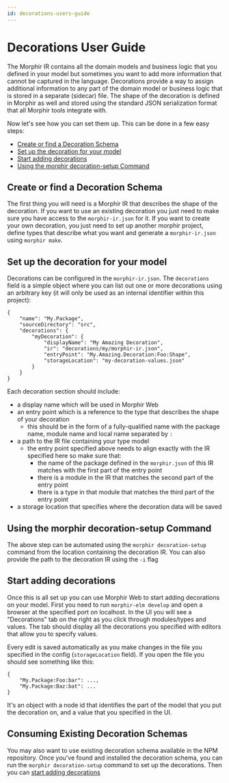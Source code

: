 ```yaml
---
id: decorations-users-guide
---
```


# Decorations User Guide

The Morphir IR contains all the domain models and business logic that you defined in your model but sometimes
you want to add more information that cannot be captured in the language. Decorations provide a way to assign
additional information to any part of the domain model or business logic that is stored in a separate (sidecar) 
file. The shape of the decoration is defined in Morphir as well and stored using the standard JSON serialization 
format that all Morphir tools integrate with.  

Now let's see how you can set them up. This can be done in a few easy steps:

- [Create or find a Decoration Schema](#create-or-find-a-decoration-schema)
- [Set up the decoration for your model](#set-up-the-decoration-for-your-model)
- [Start adding decorations](#start-adding-decorations) 
- [Using the morphir decoration-setup Command](#using-the-morphir-decoration-setup-command)


## Create or find a Decoration Schema

The first thing you will need is a Morphir IR that describes the shape of the decoration. If you want to use an existing 
decoration you just need to make sure you have access to the `morphir-ir.json` for it. If you want to create your own
decoration, you just need to set up another morphir project, define types that describe what you want and generate a 
`morphir-ir.json` using `morphir make`.

## Set up the decoration for your model

Decorations can be configured in the `morphir-ir.json`. The `decorations` field is a simple object where you can list 
out one or more decorations using an arbitrary key (it will only be used as an internal identifier within this project): 

```
{
    "name": "My.Package",
    "sourceDirectory": "src",
    "decorations": {
        "myDecoration": {
            "displayName": "My Amazing Decoration",
            "ir": "decorations/my/morphir-ir.json", 
            "entryPoint": "My.Amazing.Decoration:Foo:Shape",
            "storageLocation": "my-decoration-values.json" 
        }
    }
}
```

Each decoration section should include: 
- a display name which will be used in Morphir Web
- an entry point which is a reference to the type that describes the shape of your decoration
  - this should be in the form of a fully-qualified name with the package name, module name and local name separated by `:`
- a path to the IR file containing your type model
  - the entry point specified above needs to align exactly with the IR specified here so make sure that:
    - the name of the package defined in the `morphir.json` of this IR matches with the first part of the entry point
    - there is a module in the IR that matches the second part of the entry point
    - there is a type in that module that matches the third part of the entry point
- a storage location that specifies where the decoration data will be saved    

## Using the morphir decoration-setup Command
The above step can be automated using the `morphir decoration-setup` command from the location containing the decoration IR.
You can also provide the path to the decoration IR using the `-i` flag

## Start adding decorations

Once this is all set up you can use Morphir Web to start adding decorations on your model. First you need to run 
`morphir-elm develop` and open a browser at the specified port on localhost. In the UI you will see a "Decorations"
tab on the right as you click through modules/types and values. The tab should display all the decorations you 
specified with editors that allow you to specify values. 

Every edit is saved automatically as you make changes in the file you specified in the config (`storageLocation` field).
If you open the file you should see something like this: 

```
{
	"My.Package:Foo:bar": ...,
	"My.Package:Baz:bat": ...
}
```

It's an object with a node id that identifies the part of the model that you put the decoration on, and a value that
you specified in the UI.

## Consuming Existing Decoration Schemas
You may also want to use existing decoration schema available in the NPM repository.
Once you've found and installed the decoration schema, you can run the `morphir decoration-setup` command to set up the decorations.
Then you can [start adding decorations](#start-adding-decorations)